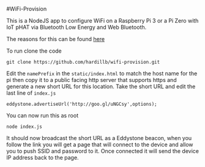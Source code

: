 #WiFi-Provision

This is a NodeJS app to configure WiFi on a Raspberry Pi 3 or a 
Pi Zero with IoT pHAT via Bluetooth Low Energy and Web Bluetooth.

The reasons for this can be found [here](http://www.hardill.me.uk/wordpress/2016/09/10/provisioning-wifi-iot-devices/)

To run clone the code

    git clone https://github.com/hardillb/wifi-provision.git

Edit the `namePrefix` in the `static/index.html` to match the host name for the pi then copy it to a public facing http server that supports https and generate a new short URL for this location. Take the short URL and edit the last line of `index.js`

    eddystone.advertiseUrl('http://goo.gl/uNGCsy',options);

You can now run this as root

    node index.js

It should now broadcast the short URL as a Eddystone beacon, when you follow the link you will get a page that will connect to the
device and allow you to push SSID and password to it. Once connected it will send the device IP address back to the page. 